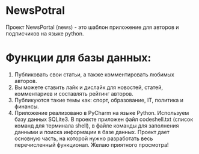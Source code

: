 # NewsPotral
Проект NewsPortal (news) - это шаблон приложение для авторов и подписчиков на языке python. 
# Функции для базы данных: 
1. Публиковать свои статьи, а также комментировать любимых авторов.
2. Вы можете ставить лайк и дислайк для новостей, статей, комментариев и составлять рейтинг авторов.
3. Публикуются такие темы как: спорт, образование, IT, политика и финансы.
4. Приложение реализовано в PyCharm на языке Python. Используем базу данных SQLite3.
В проекте приложен файл codeshell.txt (список команд для терминала shell), в файле команды для заполнения данными и поиска информации в базе данных. Проект дает основную часть, на которой нужно разработать весь перечисленный функционал. Желаю приятного просмотра! 

